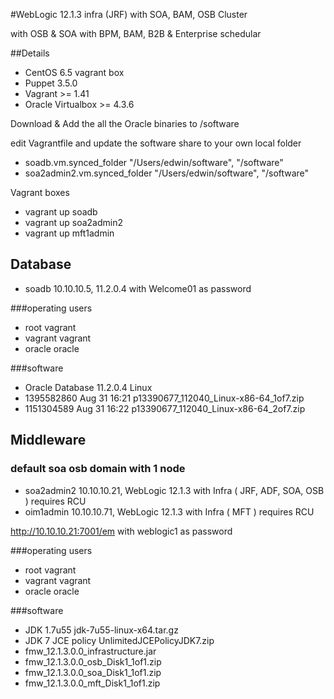 #WebLogic 12.1.3 infra (JRF) with SOA, BAM, OSB Cluster

with OSB & SOA with BPM, BAM, B2B & Enterprise schedular 

##Details
- CentOS 6.5 vagrant box
- Puppet 3.5.0
- Vagrant >= 1.41
- Oracle Virtualbox >= 4.3.6 

Download & Add the all the Oracle binaries to /software

edit Vagrantfile and update the software share to your own local folder
- soadb.vm.synced_folder "/Users/edwin/software", "/software"
- soa2admin2.vm.synced_folder "/Users/edwin/software", "/software"

Vagrant boxes
- vagrant up soadb
- vagrant up soa2admin2
- vagrant up mft1admin

## Database
- soadb 10.10.10.5, 11.2.0.4 with Welcome01 as password

###operating users
- root vagrant
- vagrant vagrant
- oracle oracle

###software
- Oracle Database 11.2.0.4 Linux
- 1395582860 Aug 31 16:21 p13390677_112040_Linux-x86-64_1of7.zip
- 1151304589 Aug 31 16:22 p13390677_112040_Linux-x86-64_2of7.zip

## Middleware

### default soa osb domain with 1 node
- soa2admin2 10.10.10.21, WebLogic 12.1.3 with Infra ( JRF, ADF, SOA, OSB ) requires RCU
- oim1admin 10.10.10.71, WebLogic 12.1.3 with Infra ( MFT ) requires RCU

http://10.10.10.21:7001/em with weblogic1 as password

###operating users
- root vagrant
- vagrant vagrant
- oracle oracle

###software
- JDK 1.7u55 jdk-7u55-linux-x64.tar.gz
- JDK 7 JCE policy UnlimitedJCEPolicyJDK7.zip  
- fmw_12.1.3.0.0_infrastructure.jar
- fmw_12.1.3.0.0_osb_Disk1_1of1.zip
- fmw_12.1.3.0.0_soa_Disk1_1of1.zip
- fmw_12.1.3.0.0_mft_Disk1_1of1.zip

